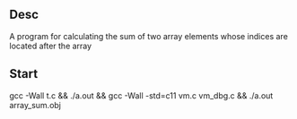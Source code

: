 ## Desc

A program for calculating the sum of two array elements whose indices are located after the array

## Start

gcc -Wall t.c && ./a.out && gcc -Wall -std=c11 vm.c vm_dbg.c && ./a.out array_sum.obj
